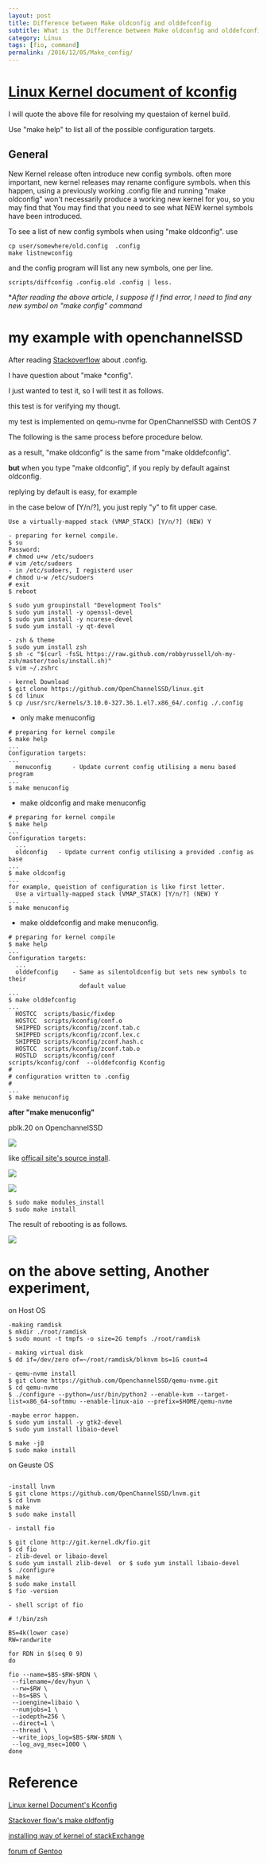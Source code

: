 ```yaml
---
layout: post
title: Difference between Make oldconfig and olddefconfig
subtitle: What is the Difference between Make oldconfig and olddefconfig ?
category: Linux
tags: [fio, command]
permalink: /2016/12/05/Make_config/
---
```


# [Linux Kernel document of kconfig](https://kernel.org/doc/Documentation/kbuild/kconfig.txt)

 I will quote the above file for resolving my questaion of kernel build. 
 
 Use "make help" to list all of the possible configuration targets. 
 
## General 

 New Kernel release often introduce new config symbols. often more important, new kernel releases may rename configure symbols. when this happen, using a previously working .config file and running "make oldconfig" won't necessarily produce a working new kernel for you, so you may find that You may find that you need to see what NEW kernel symbols have been introduced. 
 
 To see a list of new config symbols when using "make oldconfig". use 
 
    cp user/somewhere/old.config  .config
    make listnewconfig
    
 and the config program will list any new symbols, one per line. 
 
    scripts/diffconfig .config.old .config | less. 
    
**After reading the above article, I suppose if I find error, I need to find any new symbol on "make *config" command**


# my example with openchannelSSD

After reading [Stackoverflow](http://stackoverflow.com/questions/4178526/what-does-make-oldconfig-do-exactly-in-the-linux-kernel-makefile) about .config. 

I have question about "make *config". 

I just wanted to test it, so I will test it as follows.  

this test is for verifying my thougt. 

my test is implemented on qemu-nvme for OpenChannelSSD with CentOS 7

The following is the same process before procedure below.

as a result, "make oldconfig" is the same from "make olddefconfig".

**but** when you type "make oldconfig", if you reply by default against oldconfig.

replying by default is easy, for example

in the case below of [Y/n/?], you just reply "y" to fit upper case. 

```shell
Use a virtually-mapped stack (VMAP_STACK) [Y/n/?] (NEW) Y
```

```shell
- preparing for kernel compile. 
$ su
Password:
# chmod u+w /etc/sudoers
# vim /etc/sudoers
- in /etc/sudoers, I registerd user
# chmod u-w /etc/sudoers
# exit
$ reboot
 
$ sudo yum groupinstall "Development Tools"
$ sudo yum install -y openssl-devel
$ sudo yum install -y ncurese-devel
$ sudo yum install -y qt-devel

- zsh & theme
$ sudo yum install zsh
$ sh -c "$(curl -fsSL https://raw.github.com/robbyrussell/oh-my-zsh/master/tools/install.sh)"
$ vim ~/.zshrc

- kernel Download
$ git clone https://github.com/OpenChannelSSD/linux.git
$ cd linux
$ cp /usr/src/kernels/3.10.0-327.36.1.el7.x86_64/.config ./.config
```

- only make menuconfig

```shell 
# preparing for kernel compile
$ make help 
...
Configuration targets:
...
  menuconfig	  - Update current config utilising a menu based program
...
$ make menuconfig
```

- make oldconfig and make menuconfig 

```shell 
# preparing for kernel compile
$ make help 
...
Configuration targets:
  ...
  oldconfig	  - Update current config utilising a provided .config as base
...
$ make oldconfig
...
for example, queistion of configuration is like first letter.
  Use a virtually-mapped stack (VMAP_STACK) [Y/n/?] (NEW) Y
...
$ make menuconfig
```

- make olddefconfig and make menuconfig.
 
```shell 
# preparing for kernel compile
$ make help 
...
Configuration targets:
  ...
  olddefconfig	  - Same as silentoldconfig but sets new symbols to their
                    default value
...
$ make olddefconfig 
...
  HOSTCC  scripts/basic/fixdep
  HOSTCC  scripts/kconfig/conf.o
  SHIPPED scripts/kconfig/zconf.tab.c
  SHIPPED scripts/kconfig/zconf.lex.c
  SHIPPED scripts/kconfig/zconf.hash.c
  HOSTCC  scripts/kconfig/zconf.tab.o
  HOSTLD  scripts/kconfig/conf
scripts/kconfig/conf  --olddefconfig Kconfig
#
# configuration written to .config
#
...
$ make menuconfig
```
 
**after "make menuconfig"**

pblk.20 on OpenchannelSSD


![](/img/Image/Linux/2016-12-05-Make_config/Source_install_OpenchannelSSD_(pblk20).png)

like [officail site's source install](http://openchannelssd.readthedocs.io/en/latest/gettingstarted/#source-install). 

![](/img/Image/Linux/2016-12-05-Make_config/make_menuconfig_pblk_20_OpenchannelSSD.png)

![](/img/Image/Linux/2016-12-05-Make_config/Make_menuconfig(pblk20)-NVM_Express_block_device.png)


```shell 
$ sudo make modules_install
$ sudo make install
```

The result of rebooting is as follows. 

![](/img/Image/Linux/2016-12-05-Make_config/Booting_success_of_the_new_linux.png)


# on the above setting, Another experiment, 

on Host OS

```
-making ramdisk 
$ mkdir ./root/ramdisk
$ sudo mount -t tmpfs -o size=2G tempfs ./root/ramdisk

- making virtual disk 
$ dd if=/dev/zero of=~/root/ramdisk/blknvm bs=1G count=4

- qemu-nvme install
$ git clone https://github.com/OpenchannelSSD/qemu-nvme.git
$ cd qemu-nvme
$ ./configure --python=/usr/bin/python2 --enable-kvm --target-list=x86_64-softmmu --enable-linux-aio --prefix=$HOME/qemu-nvme

-maybe error happen.
$ sudo yum install -y gtk2-devel
$ sudo yum install libaio-devel

$ make -j8
$ sudo make install
```

on Geuste OS

```shell

-install lnvm 
$ git clone https://github.com/OpenChannelSSD/lnvm.git
$ cd lnvm
$ make
$ sudo make install

- install fio

$ git clone http://git.kernel.dk/fio.git
$ cd fio
- zlib-devel or libaio-devel
$ sudo yum install zlib-devel  or $ sudo yum install libaio-devel
$ ./configure
$ make
$ sudo make install
$ fio -version

- shell script of fio 

# !/bin/zsh

BS=4k(lower case)
RW=randwrite

for RDN in $(seq 0 9) 
do

fio --name=$BS-$RW-$RDN \
 --filename=/dev/hyun \
 --rw=$RW \
 --bs=$BS \
 --ioengine=libaio \
 --numjobs=1 \
 --iodepth=256 \
 --direct=1 \
 --thread \
 --write_iops_log=$BS-$RW-$RDN \
 --log_avg_msec=1000 \
done
```

# Reference 

 [Linux kernel Document's Kconfig](https://kernel.org/doc/Documentation/kbuild/kconfig.txt)
 
 [Stackover flow's make oldfonfig](http://stackoverflow.com/questions/4178526/what-does-make-oldconfig-do-exactly-in-the-linux-kernel-makefile)
 
 [installing way of kernel of stackExchange](http://unix.stackexchange.com/questions/42144/modules-not-found-error-during-kernel-install)
 
 [forum of Gentoo](https://forums.gentoo.org/viewtopic-t-827203-highlight-menuconfig.html)
